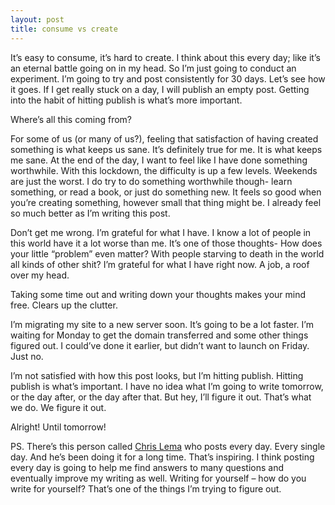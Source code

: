 ```yaml
---
layout: post
title: consume vs create
---
```




It’s easy to consume, it’s hard to create. I think about this every day; like it’s an eternal battle going on in my head. So I’m just going to conduct an experiment. I’m going to try and post consistently for 30 days. Let’s see how it goes. If I get really stuck on a day, I will publish an empty post. Getting into the habit of hitting publish is what’s more important.

Where’s all this coming from?

For some of us (or many of us?), feeling that satisfaction of having created something is what keeps us sane. It’s definitely true for me. It is what keeps me sane. At the end of the day, I want to feel like I have done something worthwhile. With this lockdown, the difficulty is up a few levels. Weekends are just the worst. I do try to do something worthwhile though- learn something, or read a book, or just do something new. It feels so good when you’re creating something, however small that thing might be. I already feel so much better as I’m writing this post.

Don’t get me wrong. I’m grateful for what I have. I know a lot of people in this world have it a lot worse than me. It’s one of those thoughts- How does your little “problem” even matter? With people starving to death in the world all kinds of other shit? I’m grateful for what I have right now. A job, a roof over my head.

Taking some time out and writing down your thoughts makes your mind free. Clears up the clutter.

I’m migrating my site to a new server soon. It’s going to be a lot faster. I’m waiting for Monday to get the domain transferred and some other things figured out. I could’ve done it earlier, but didn’t want to launch on Friday. Just no.

I’m not satisfied with how this post looks, but I’m hitting publish. Hitting publish is what’s important. I have no idea what I’m going to write tomorrow, or the day after, or the day after that. But hey, I’ll figure it out. That’s what we do. We figure it out.

Alright! Until tomorrow!

PS. There’s this person called [Chris Lema](https://chrislema.com/blog/) who posts every day. Every single day. And he’s been doing it for a long time. That’s inspiring. I think posting every day is going to help me find answers to many questions and eventually improve my writing as well. Writing for yourself – how do you write for yourself? That’s one of the things I’m trying to figure out.
